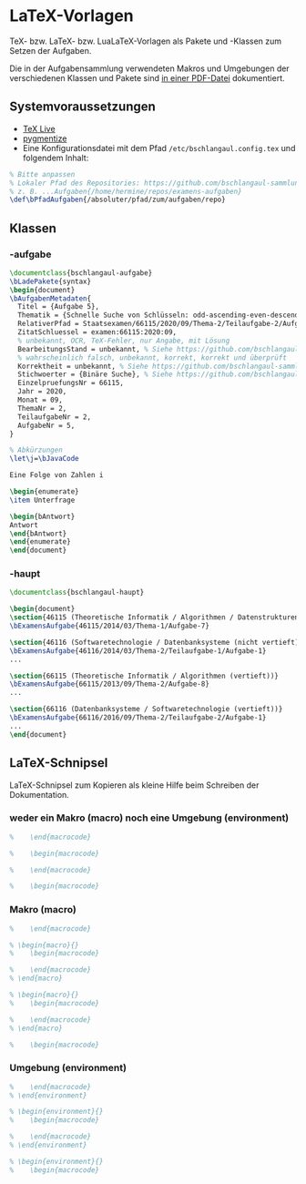 # LaTeX-Vorlagen

TeX- bzw. LaTeX- bzw. LuaLaTeX-Vorlagen als Pakete und -Klassen zum Setzen der
Aufgaben.

Die in der Aufgabensammlung verwendeten Makros und Umgebungen der
verschiedenen Klassen und Pakete sind
[in einer PDF-Datei](https://github.com/bschlangaul-sammlung/latex-vorlagen/raw/main/dokumentation.pdf)
dokumentiert.

## Systemvoraussetzungen

* [TeX Live](https://tug.org/texlive/)
* [pygmentize](https://pygments.org)
* Eine Konfigurationsdatei mit dem Pfad `/etc/bschlangaul.config.tex` und folgendem Inhalt:

```tex
% Bitte anpassen
% Lokaler Pfad des Repositories: https://github.com/bschlangaul-sammlung/examens-aufgaben
% z. B. ...Aufgaben{/home/hermine/repos/examens-aufgaben}
\def\bPfadAufgaben{/absoluter/pfad/zum/aufgaben/repo}
```

## Klassen


### -aufgabe

```latex
\documentclass{bschlangaul-aufgabe}
\bLadePakete{syntax}
\begin{document}
\bAufgabenMetadaten{
  Titel = {Aufgabe 5},
  Thematik = {Schnelle Suche von Schlüsseln: odd-ascending-even-descending-Folge},
  RelativerPfad = Staatsexamen/66115/2020/09/Thema-2/Teilaufgabe-2/Aufgabe-5.tex,
  ZitatSchluessel = examen:66115:2020:09,
  % unbekannt, OCR, TeX-Fehler, nur Angabe, mit Lösung
  BearbeitungsStand = unbekannt, % Siehe https://github.com/bschlangaul-sammlung/kommandozeilen-werkzeug/blob/main/src/aufgabe.ts#L27-L38
  % wahrscheinlich falsch, unbekannt, korrekt, korrekt und überprüft
  Korrektheit = unbekannt, % Siehe https://github.com/bschlangaul-sammlung/kommandozeilen-werkzeug/blob/main/src/aufgabe.ts#L47-L55
  Stichwoerter = {Binäre Suche}, % Siehe https://github.com/bschlangaul-sammlung/examens-aufgaben/blob/main/Stichwortverzeichnis.yml
  EinzelpruefungsNr = 66115,
  Jahr = 2020,
  Monat = 09,
  ThemaNr = 2,
  TeilaufgabeNr = 2,
  AufgabeNr = 5,
}

% Abkürzungen
\let\j=\bJavaCode

Eine Folge von Zahlen i

\begin{enumerate}
\item Unterfrage

\begin{bAntwort}
Antwort
\end{bAntwort}
\end{enumerate}
\end{document}
```

### -haupt

```latex
\documentclass{bschlangaul-haupt}

\begin{document}
\section{46115 (Theoretische Informatik / Algorithmen / Datenstrukturen (nicht vertieft))}
\bExamensAufgabe{46115/2014/03/Thema-1/Aufgabe-7}

\section{46116 (Softwaretechnologie / Datenbanksysteme (nicht vertieft))}
\bExamensAufgabe{46116/2014/03/Thema-2/Teilaufgabe-1/Aufgabe-1}
...

\section{66115 (Theoretische Informatik / Algorithmen (vertieft))}
\bExamensAufgabe{66115/2013/09/Thema-2/Aufgabe-8}
...

\section{66116 (Datenbanksysteme / Softwaretechnologie (vertieft))}
\bExamensAufgabe{66116/2016/09/Thema-2/Teilaufgabe-2/Aufgabe-1}
...
\end{document}
```

## LaTeX-Schnipsel

LaTeX-Schnipsel zum Kopieren als kleine Hilfe beim Schreiben der
Dokumentation.


### weder ein Makro (macro) noch eine Umgebung (environment)

```latex
%    \end{macrocode}

%    \begin{macrocode}

%    \end{macrocode}

%    \begin{macrocode}
```

### Makro (macro)

```latex
%    \end{macrocode}

% \begin{macro}{}
%    \begin{macrocode}

%    \end{macrocode}
% \end{macro}

% \begin{macro}{}
%    \begin{macrocode}

%    \end{macrocode}
% \end{macro}

%    \begin{macrocode}
```

### Umgebung (environment)

```latex
%    \end{macrocode}
% \end{environment}

% \begin{environment}{}
%    \begin{macrocode}

%    \end{macrocode}
% \end{environment}

% \begin{environment}{}
%    \begin{macrocode}
```

